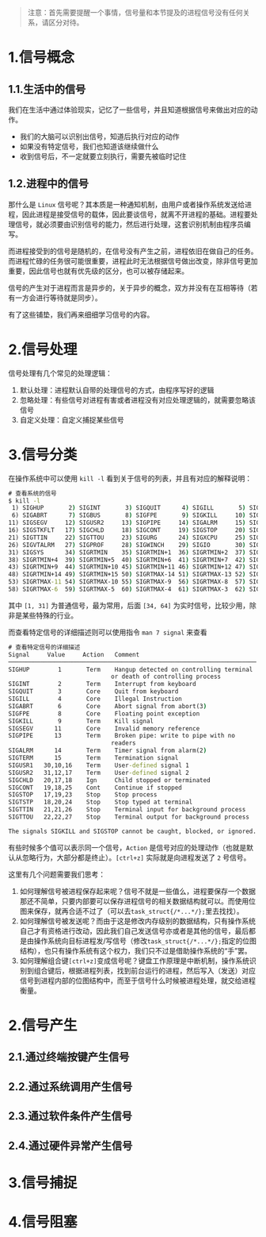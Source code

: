 >   注意：首先需要提醒一个事情，信号量和本节提及的进程信号没有任何关系，请区分对待。

# 1.信号概念

## 1.1.生活中的信号

我们在生活中通过体验现实，记忆了一些信号，并且知道根据信号来做出对应的动作。

-   我们的大脑可以识别出信号，知道后执行对应的动作
-   如果没有特定信号，我们也知道该继续做什么
-   收到信号后，不一定就要立刻执行，需要先被临时记住

## 1.2.进程中的信号

那什么是 `Linux` 信号呢？其本质是一种通知机制，由用户或者操作系统发送给进程，因此进程是接受信号的载体，因此要谈信号，就离不开进程的基础。进程要处理信号，就必须要由识别信号的能力，然后进行处理，这套识别机制由程序员编写。

而进程接受到的信号是随机的，在信号没有产生之前，进程依旧在做自己的任务。而进程忙碌的任务很可能很重要，进程此时无法根据信号做出改变，除非信号更加重要，因此信号也就有优先级的区分，也可以被存储起来。

信号的产生对于进程而言是异步的，关于异步的概念，双方并没有在互相等待（若有一方会进行等待就是同步）。

有了这些铺垫，我们再来细细学习信号的内容。



# 2.信号处理

信号处理有几个常见的处理逻辑：

1.   默认处理：进程默认自带的处理信号的方式，由程序写好的逻辑
2.   忽略处理：有些信号对进程有害或者进程没有对应处理逻辑的，就需要忽略该信号
3.   自定义处理：自定义捕捉某些信号

# 3.信号分类

在操作系统中可以使用 `kill -l` 看到关于信号的列表，并且有对应的解释说明：

```cmd
# 查看系统的信号
$ kill -l
 1) SIGHUP       2) SIGINT       3) SIGQUIT      4) SIGILL       5) SIGTRAP
 6) SIGABRT      7) SIGBUS       8) SIGFPE       9) SIGKILL     10) SIGUSR1
11) SIGSEGV     12) SIGUSR2     13) SIGPIPE     14) SIGALRM     15) SIGTERM
16) SIGSTKFLT   17) SIGCHLD     18) SIGCONT     19) SIGSTOP     20) SIGTSTP
21) SIGTTIN     22) SIGTTOU     23) SIGURG      24) SIGXCPU     25) SIGXFSZ
26) SIGVTALRM   27) SIGPROF     28) SIGWINCH    29) SIGIO       30) SIGPWR
31) SIGSYS      34) SIGRTMIN    35) SIGRTMIN+1  36) SIGRTMIN+2  37) SIGRTMIN+3
38) SIGRTMIN+4  39) SIGRTMIN+5  40) SIGRTMIN+6  41) SIGRTMIN+7  42) SIGRTMIN+8
43) SIGRTMIN+9  44) SIGRTMIN+10 45) SIGRTMIN+11 46) SIGRTMIN+12 47) SIGRTMIN+13
48) SIGRTMIN+14 49) SIGRTMIN+15 50) SIGRTMAX-14 51) SIGRTMAX-13 52) SIGRTMAX-12
53) SIGRTMAX-11 54) SIGRTMAX-10 55) SIGRTMAX-9  56) SIGRTMAX-8  57) SIGRTMAX-7
58) SIGRTMAX-6  59) SIGRTMAX-5  60) SIGRTMAX-4  61) SIGRTMAX-3  62) SIGRTMAX-2     
```

其中 `[1, 31]` 为普通信号，最为常用，后面 `[34, 64]` 为实时信号，比较少用，除非是某些特殊的行业。

而查看特定信号的详细描述则可以使用指令 `man 7 signal` 来查看

```cmd
# 查看特定信号的详细描述
Signal     Value     Action   Comment
──────────────────────────────────────────────────────────────────────
SIGHUP        1       Term    Hangup detected on controlling terminal
                             or death of controlling process
SIGINT        2       Term    Interrupt from keyboard
SIGQUIT       3       Core    Quit from keyboard
SIGILL        4       Core    Illegal Instruction
SIGABRT       6       Core    Abort signal from abort(3)
SIGFPE        8       Core    Floating point exception
SIGKILL       9       Term    Kill signal
SIGSEGV      11       Core    Invalid memory reference
SIGPIPE      13       Term    Broken pipe: write to pipe with no
                             readers
SIGALRM      14       Term    Timer signal from alarm(2)
SIGTERM      15       Term    Termination signal
SIGUSR1   30,10,16    Term    User-defined signal 1
SIGUSR2   31,12,17    Term    User-defined signal 2
SIGCHLD   20,17,18    Ign     Child stopped or terminated
SIGCONT   19,18,25    Cont    Continue if stopped
SIGSTOP   17,19,23    Stop    Stop process
SIGTSTP   18,20,24    Stop    Stop typed at terminal
SIGTTIN   21,21,26    Stop    Terminal input for background process
SIGTTOU   22,22,27    Stop    Terminal output for background process

The signals SIGKILL and SIGSTOP cannot be caught, blocked, or ignored.
```

有些时候多个值可以表示同一个信号，`Action` 是信号对应的处理动作（也就是默认从忽略行为，大部分都是终止）。`[ctrl+z]` 实际就是向进程发送了 `2` 号信号。

这里有几个问题需要我们思考：

1.   如何理解信号被进程保存起来呢？信号不就是一些值么，进程要保存一个数据那还不简单，只要内部要可以保存进程信号的相关数据结构就可以。而使用位图来保存，就再合适不过了（可以去`task_struct{/*...*/};`里去找找）。
2.   如何理解信号被发送呢？而由于这是修改内存级别的数据结构，只有操作系统自己才有资格进行改动，因此我们自己发送信号亦或者是其他的信号，最后都是由操作系统向目标进程发/写信号（修改`task_struct{/*...*/};`指定的位图结构），也只有操作系统有这个权力，我们只不过是借助操作系统的“手”罢。
3.   如何理解组合键`[ctrl+z]`变成信号呢？键盘工作原理是中断机制，操作系统识别到组合键后，根据进程列表，找到前台运行的进程，然后写入（发送）对应信号到进程内部的位图结构中，而至于信号什么时候被进程处理，就交给进程衡量。

# 2.信号产生

## 2.1.通过终端按键产生信号



## 2.2.通过系统调用产生信号



## 2.3.通过软件条件产生信号



## 2.4.通过硬件异常产生信号



# 3.信号捕捉

# 4.信号阻塞